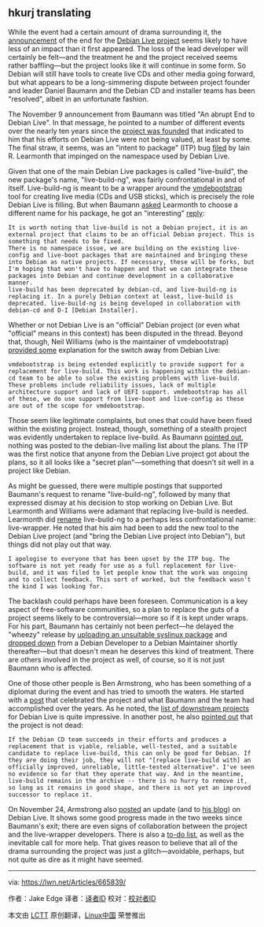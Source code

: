 hkurj translating
-----------------------------------
While the event had a certain amount of drama surrounding it, the [announcement][1] of the end for the [Debian Live project][2] seems likely to have less of an impact than it first appeared. The loss of the lead developer will certainly be felt—and the treatment he and the project received seems rather baffling—but the project looks like it will continue in some form. So Debian will still have tools to create live CDs and other media going forward, but what appears to be a long-simmering dispute between project founder and leader Daniel Baumann and the Debian CD and installer teams has been "resolved", albeit in an unfortunate fashion.

The November 9 announcement from Baumann was titled "An abrupt End to Debian Live". In that message, he pointed to a number of different events over the nearly ten years since the [project was founded][3] that indicated to him that his efforts on Debian Live were not being valued, at least by some. The final straw, it seems, was an "intent to package" (ITP) bug [filed][4] by Iain R. Learmonth that impinged on the namespace used by Debian Live.

Given that one of the main Debian Live packages is called "live-build", the new package's name, "live-build-ng", was fairly confrontational in and of itself. Live-build-ng is meant to be a wrapper around the [vmdebootstrap][5] tool for creating live media (CDs and USB sticks), which is precisely the role Debian Live is filling. But when Baumann [asked][6] Learmonth to choose a different name for his package, he got an "interesting" [reply][7]:

```
It is worth noting that live-build is not a Debian project, it is an external project that claims to be an official Debian project. This is something that needs to be fixed.
There is no namespace issue, we are building on the existing live-config and live-boot packages that are maintained and bringing these into Debian as native projects. If necessary, these will be forks, but I'm hoping that won't have to happen and that we can integrate these packages into Debian and continue development in a collaborative manner.
live-build has been deprecated by debian-cd, and live-build-ng is replacing it. In a purely Debian context at least, live-build is deprecated. live-build-ng is being developed in collaboration with debian-cd and D-I [Debian Installer].
```

Whether or not Debian Live is an "official" Debian project (or even what "official" means in this context) has been disputed in the thread. Beyond that, though, Neil Williams (who is the maintainer of vmdebootstrap) [provided some][8] explanation for the switch away from Debian Live:

```
vmdebootstrap is being extended explicitly to provide support for a replacement for live-build. This work is happening within the debian-cd team to be able to solve the existing problems with live-build. These problems include reliability issues, lack of multiple architecture support and lack of UEFI support. vmdebootstrap has all of these, we do use support from live-boot and live-config as these are out of the scope for vmdebootstrap.
```

Those seem like legitimate complaints, but ones that could have been fixed within the existing project. Instead, though, something of a stealth project was evidently undertaken to replace live-build. As Baumann [pointed out][9], nothing was posted to the debian-live mailing list about the plans. The ITP was the first notice that anyone from the Debian Live project got about the plans, so it all looks like a "secret plan"—something that doesn't sit well in a project like Debian.

As might be guessed, there were multiple postings that supported Baumann's request to rename "live-build-ng", followed by many that expressed dismay at his decision to stop working on Debian Live. But Learmonth and Williams were adamant that replacing live-build is needed. Learmonth did [rename][10] live-build-ng to a perhaps less confrontational name: live-wrapper. He noted that his aim had been to add the new tool to the Debian Live project (and "bring the Debian Live project into Debian"), but things did not play out that way.

```
I apologise to everyone that has been upset by the ITP bug. The software is not yet ready for use as a full replacement for live-build, and it was filed to let people know that the work was ongoing and to collect feedback. This sort of worked, but the feedback wasn't the kind I was looking for.
```

The backlash could perhaps have been foreseen. Communication is a key aspect of free-software communities, so a plan to replace the guts of a project seems likely to be controversial—more so if it is kept under wraps. For his part, Baumann has certainly not been perfect—he delayed the "wheezy" release by [uploading an unsuitable syslinux package][11] and [dropped down][12] from a Debian Developer to a Debian Maintainer shortly thereafter—but that doesn't mean he deserves this kind of treatment. There are others involved in the project as well, of course, so it is not just Baumann who is affected.

One of those other people is Ben Armstrong, who has been something of a diplomat during the event and has tried to smooth the waters. He started with a [post][13] that celebrated the project and what Baumann and the team had accomplished over the years. As he noted, the [list of downstream projects][14] for Debian Live is quite impressive. In another post, he also [pointed out][15] that the project is not dead:

```
If the Debian CD team succeeds in their efforts and produces a replacement that is viable, reliable, well-tested, and a suitable candidate to replace live-build, this can only be good for Debian. If they are doing their job, they will not "[replace live-build with] an officially improved, unreliable, little-tested alternative". I've seen no evidence so far that they operate that way. And in the meantime, live-build remains in the archive -- there is no hurry to remove it, so long as it remains in good shape, and there is not yet an improved successor to replace it.
```

On November 24, Armstrong also [posted][16] an update (and to [his blog][17]) on Debian Live. It shows some good progress made in the two weeks since Baumann's exit; there are even signs of collaboration between the project and the live-wrapper developers. There is also a [to-do list][18], as well as the inevitable call for more help. That gives reason to believe that all of the drama surrounding the project was just a glitch—avoidable, perhaps, but not quite as dire as it might have seemed.


---------------------------------

via: https://lwn.net/Articles/665839/

作者：Jake Edge
译者：[译者ID](https://github.com/译者ID)
校对：[校对者ID](https://github.com/校对者ID)

本文由 [LCTT](https://github.com/LCTT/TranslateProject) 原创翻译，[Linux中国](https://linux.cn/) 荣誉推出


[1]: https://lwn.net/Articles/666127/
[2]: http://live.debian.net/
[3]: https://www.debian.org/News/weekly/2006/08/
[4]: https://bugs.debian.org/cgi-bin/bugreport.cgi?bug=804315
[5]: http://liw.fi/vmdebootstrap/
[6]: https://lwn.net/Articles/666173/
[7]: https://lwn.net/Articles/666176/
[8]: https://lwn.net/Articles/666181/
[9]: https://lwn.net/Articles/666208/
[10]: https://lwn.net/Articles/666321/
[11]: https://bugs.debian.org/cgi-bin/bugreport.cgi?bug=699808
[12]: https://nm.debian.org/public/process/14450
[13]: https://lwn.net/Articles/666336/
[14]: http://live.debian.net/project/downstream/
[15]: https://lwn.net/Articles/666338/
[16]: https://lwn.net/Articles/666340/
[17]: http://syn.theti.ca/2015/11/24/debian-live-after-debian-live/
[18]: https://wiki.debian.org/DebianLive/TODO
